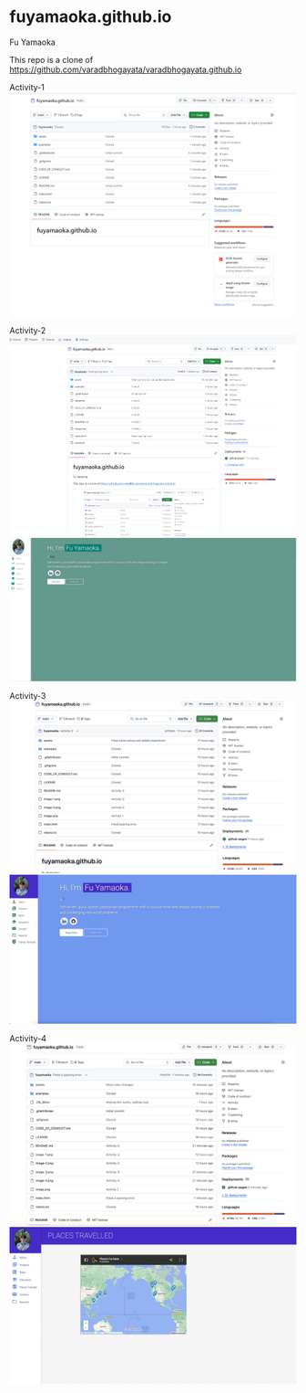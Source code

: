 # fuyamaoka.github.io
 
Fu Yamaoka

This repo is a clone of
https://github.com/varadbhogayata/varadbhogayata.github.io

Activity-1
![alt text](image.png)

Activity-2
![alt text](image-1.png)
![alt text](image-2.png)

Activity-3
![alt text](image-3.png)
![alt text](image-4.png)

Activity-4
![alt text](image-5.png)
![alt text](image-6.png)